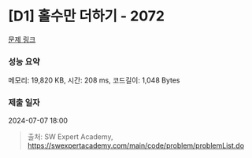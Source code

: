 # [D1] 홀수만 더하기 - 2072 

[문제 링크](https://swexpertacademy.com/main/code/problem/problemDetail.do?contestProbId=AV5QSEhaA5sDFAUq) 

### 성능 요약

메모리: 19,820 KB, 시간: 208 ms, 코드길이: 1,048 Bytes

### 제출 일자

2024-07-07 18:00



> 출처: SW Expert Academy, https://swexpertacademy.com/main/code/problem/problemList.do